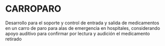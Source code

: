 # CARROPARO
Desarrollo para el soporte y control de entrada y salida de medicamentos en un carro de paro para alas de emergencia en hospitales, considerando 
apoyo auditivo para confirmar por lectura y audición el medicamento retirado
